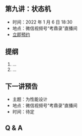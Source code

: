 ## 第九讲：状态机

- 时间：2022 年 1 月 6 日 18:30
- 地点：微信视频号“考鼎录”直播间
- [立即预约](#/3)

		
## 提纲

1. ...
1. ...

		
## 下一讲预告

- 主题：为性能设计
- 地点：微信视频号“考鼎录”直播间
- 时间：待定

		
## Q & A

